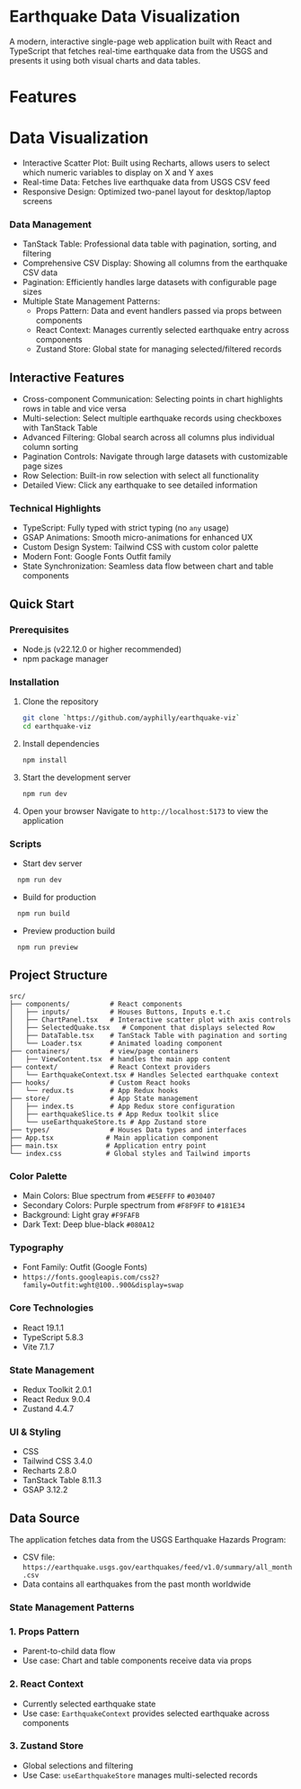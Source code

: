 # Earthquake Data Visualization

A modern, interactive single-page web application built with React and TypeScript that fetches real-time earthquake data from the USGS 
and presents it using both visual charts and data tables.

# Features

# Data Visualization
- Interactive Scatter Plot: Built using Recharts, allows users to select which numeric variables to display on X and Y axes
- Real-time Data: Fetches live earthquake data from USGS CSV feed
- Responsive Design: Optimized two-panel layout for desktop/laptop screens

### Data Management
- TanStack Table: Professional data table with pagination, sorting, and filtering
- Comprehensive CSV Display: Showing all columns from the earthquake CSV data
- Pagination: Efficiently handles large datasets with configurable page sizes
- Multiple State Management Patterns:
  - Props Pattern: Data and event handlers passed via props between components
  - React Context: Manages currently selected earthquake entry across components
  - Zustand Store: Global state for managing selected/filtered records

## Interactive Features
- Cross-component Communication: Selecting points in chart highlights rows in table and vice versa
- Multi-selection: Select multiple earthquake records using checkboxes with TanStack Table
- Advanced Filtering: Global search across all columns plus individual column sorting
- Pagination Controls: Navigate through large datasets with customizable page sizes
- Row Selection: Built-in row selection with select all functionality
- Detailed View: Click any earthquake to see detailed information

### Technical Highlights
- TypeScript: Fully typed with strict typing (no `any` usage)
- GSAP Animations: Smooth micro-animations for enhanced UX
- Custom Design System: Tailwind CSS with custom color palette
- Modern Font: Google Fonts Outfit family
- State Synchronization: Seamless data flow between chart and table components

## Quick Start

### Prerequisites
- Node.js (v22.12.0 or higher recommended)
- npm package manager

### Installation

1. Clone the repository
   ```bash
   git clone `https://github.com/ayphilly/earthquake-viz`
   cd earthquake-viz
   ```

2. Install dependencies
   ```bash
   npm install
   ```

3. Start the development server
   ```bash
   npm run dev
   ```

4. Open your browser
   Navigate to `http://localhost:5173` to view the application



### Scripts

- Start dev server
```bash
  npm run dev
```

- Build for production
```bash
  npm run build
```

- Preview production build
```bash
  npm run preview
```

## Project Structure

```
src/
├── components/          # React components
│   ├── inputs/          # Houses Buttons, Inputs e.t.c
│   ├── ChartPanel.tsx   # Interactive scatter plot with axis controls
│   ├── SelectedQuake.tsx   # Component that displays selected Row
│   ├── DataTable.tsx    # TanStack Table with pagination and sorting
│   └── Loader.tsx       # Animated loading component
├── containers/          # view/page containers
│   ├── ViewContent.tsx  # handles the main app content
├── context/             # React Context providers
│   └── EarthquakeContext.tsx # Handles Selected earthquake context
├── hooks/               # Custom React hooks
│   └── redux.ts         # App Redux hooks
├── store/               # App State management
│   ├── index.ts         # App Redux store configuration
│   ├── earthquakeSlice.ts # App Redux toolkit slice
│   └── useEarthquakeStore.ts # App Zustand store
├── types/               # Houses Data types and interfaces
├── App.tsx             # Main application component
├── main.tsx            # Application entry point
└── index.css           # Global styles and Tailwind imports
```


### Color Palette

- Main Colors: Blue spectrum from `#E5EFFF` to `#030407`
- Secondary Colors: Purple spectrum from `#F8F9FF` to `#181E34`
- Background: Light gray `#F9FAFB`
- Dark Text: Deep blue-black `#080A12`

### Typography
- Font Family: Outfit (Google Fonts)
- `https://fonts.googleapis.com/css2?family=Outfit:wght@100..900&display=swap`

### Core Technologies
- React 19.1.1
- TypeScript 5.8.3
- Vite 7.1.7

### State Management
- Redux Toolkit 2.0.1
- React Redux 9.0.4
- Zustand 4.4.7

### UI & Styling
- CSS
- Tailwind CSS 3.4.0
- Recharts 2.8.0
- TanStack Table 8.11.3
- GSAP 3.12.2



## Data Source

The application fetches data from the USGS Earthquake Hazards Program:
- CSV file: `https://earthquake.usgs.gov/earthquakes/feed/v1.0/summary/all_month.csv`
- Data contains all earthquakes from the past month worldwide


### State Management Patterns

### 1. Props Pattern
- Parent-to-child data flow
- Use case: Chart and table components receive data via props

### 2. React Context
- Currently selected earthquake state
- Use case: `EarthquakeContext` provides selected earthquake across components


### 3. Zustand Store
- Global selections and filtering
- Use Case: `useEarthquakeStore` manages multi-selected records